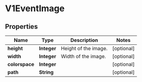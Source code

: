 

# V1EventImage

## Properties

Name | Type | Description | Notes
------------ | ------------- | ------------- | -------------
**height** | **Integer** | Height of the image. |  [optional]
**width** | **Integer** | Width of the image. |  [optional]
**colorspace** | **Integer** |  |  [optional]
**path** | **String** |  |  [optional]




